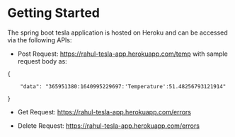 # Getting Started
The spring boot tesla application is hosted on Heroku and can be accessed via the following APIs:

* Post Request: https://rahul-tesla-app.herokuapp.com/temp with sample request body as:
```
{

    "data": "365951380:1640995229697:'Temperature':51.48256793121914"

}
```
* Get Request: https://rahul-tesla-app.herokuapp.com/errors

* Delete Request: https://rahul-tesla-app.herokuapp.com/errors
